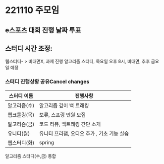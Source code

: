 # 221110 주모임


## e스포츠 대회 진행 날짜 투표

## 스터디 시간 조정: 
웹스터디- > 비대면X, 과제 진행
알고리즘 스터디, 목요일 오후 8시, 비대면, 추후 금요일 예정

 ### 스터디 진행상황 공유Cancel changes
| 스터디 이름    | 진행사항      |
|-----------|------------|
| 알고리즘(수) | 알고리즘 깊이 백 트래킹 |
| 웹크롤링(목) | 보류, 스프링 인원 모집  |
| 알고리즘(금) |코드 리뷰, 백트래킹 간단 소개   |
| 유니티(월) | 유니티 프리팹, 오디오 추가 , 기초 기능 실습  |
| 웹스터디(화) | spring  |

알고리즘 스터디(수,금) 통합

